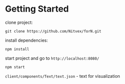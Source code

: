 # Getting Started

clone project:
```
git clone https://github.com/Nitvex/forN.git
```

install dependencies:

```
npm install
```

start project and go to `http://localhost:8080/`

```
npm start
```


`client/components/Text/text.json` - text for visualization
